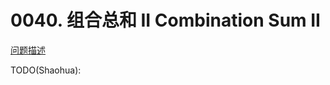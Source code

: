 # 0040. 组合总和 II Combination Sum II

[问题描述](https://leetcode.com/problems/combination-sum-ii)

TODO(Shaohua):